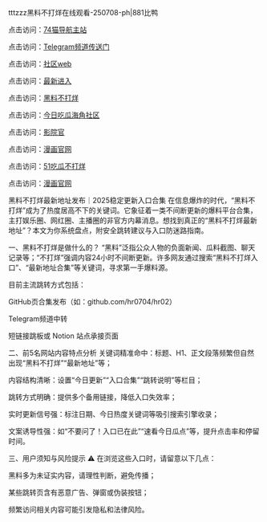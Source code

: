 tttzzz黑料不打烊在线观看-250708-ph|881比鸭

点击访问：<a href="https://74mao.com/">74猫导航主站</a>

点击访问：<a href="https://74mao.com/">Telegram频道传送门</a>

点击访问：<a href="https://hj-337.pages.dev/">社区web</a>

点击访问：<a href="https://hj-348.pages.dev/">最新进入</a>

点击访问：<a href="https://gdas.pages.dev/">黑料不打烊</a>

点击访问：<a href="https://jha.pages.dev/">今日吃瓜海角社区</a>

点击访问：<a href="https://sdbsd.pages.dev/">影院官</a>

点击访问：<a href="https://gbs-3wd.pages.dev/">漫画官网</a>

点击访问：<a href="https://sdfsh.pages.dev/">51吃瓜不打烊</a>

点击访问：<a href="https://ert-6he.pages.dev/">漫画官网</a>

黑料不打烊最新地址发布｜2025稳定更新入口合集
在信息爆炸的时代，“黑料不打烊”成为了热度居高不下的关键词。它象征着一类不间断更新的爆料平台合集，主打娱乐圈、网红圈、主播圈的非官方内幕消息。想找到真正的“黑料不打烊最新地址”？本文为你系统盘点，附安全跳转建议与入口防迷路指南。

一、黑料不打烊是做什么的？
“黑料”泛指公众人物的负面新闻、瓜料截图、聊天记录等；“不打烊”强调内容24小时不间断更新。许多网友通过搜索“黑料不打烊入口”、“最新地址合集”等关键词，寻求第一手爆料源。

目前主流跳转方式包括：

GitHub页合集发布（如：github.com/hr0704/hr02）

Telegram频道中转

短链接跳板或 Notion 站点承接页面

二、前5名网站内容特点分析
关键词精准命中：标题、H1、正文段落频繁但自然出现“黑料不打烊”“最新地址”等；

内容结构清晰：设置“今日更新”“入口合集”“跳转说明”等栏目；

跳转方式明确：提供多个备用链接，降低入口失效率；

实时更新信号强：标注日期、今日热度关键词等吸引搜索引擎收录；

文案诱导性强：如“不要问了！入口已在此”“速看今日瓜点”等，提升点击率和停留时间。

三、用户须知与风险提示
⚠️ 在浏览这些入口时，请留意以下几点：

黑料多为未证实内容，请理性判断，避免传播；

某些跳转页含有恶意广告、弹窗或伪装按钮；

频繁访问相关内容可能引发隐私和法律风险。
